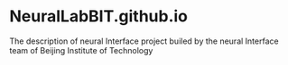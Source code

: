 # NeuralLabBIT.github.io
The description of  neural Interface project builed by the neural Interface team of Beijing Institute of Technology
